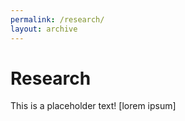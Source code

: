 ```yaml
---
permalink: /research/
layout: archive
---
```


# Research

This is a placeholder text! [lorem ipsum]